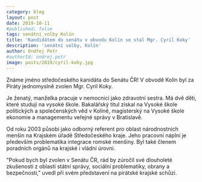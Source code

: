 ```yaml
---
category: blog
layout: post
date: 2019-10-11
#published: false
tags: senátní_volby Kolín
title: 'Kandidátem do senátu v obvodu Kolín se stal Mgr. Cyril Koky'
description: 'senátní volby, Kolín'
author: Ondřej Petr
#authorId: ondrej.petr
image: posts/2019/cyril-koky.jpg
---
```


Známe jméno středočeského kanidáta do Senátu ČR! V obvodě Kolín byl za Piráty jednomyslně zvolen Mgr. Cyril Koky.

Je ženatý, manželka pracuje v nemocnici jako zdravotní sestra. Má dvě děti, které studují na vysoké škole. Bakalářský titul získal na Vysoké škole politických a společenských věd v Kolíně, magisterský na Vysoké škole ekonomie a managementu veřejné správy v Bratislavě.

Od roku 2003 působí jako odborný referent pro oblast národnostních menšin na Krajském úřadě Středočeského kraje. Jeho pracovní náplní je především problematika integrace romské menšiny. Byl také členem poradních orgánů na krajské i vládní úrovni.

"Pokud bych byl zvolen v Senátu ČR, rád by zúročil své dlouholeté zkušenosti z oblasti státní správy, sociální problematiky, obrany a bezpečnosti," uvedl při svém představení na pirátské krajské schůzi.

